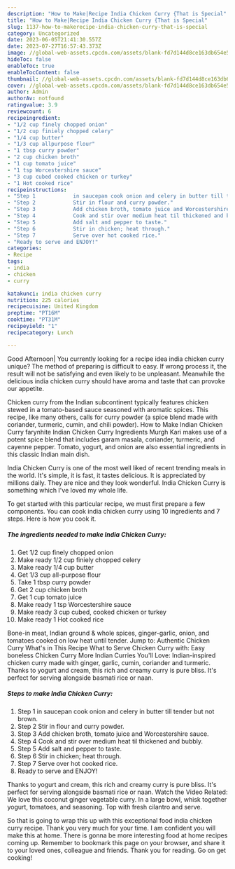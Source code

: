 ```yaml
---
description: "How to Make|Recipe India Chicken Curry {That is Special"
title: "How to Make|Recipe India Chicken Curry {That is Special"
slug: 1137-how-to-makerecipe-india-chicken-curry-that-is-special
category: Uncategorized
date: 2023-06-05T21:41:30.557Z
date: 2023-07-27T16:57:43.373Z
image: //global-web-assets.cpcdn.com/assets/blank-fd7d144d8ce163db654e5a02c40b08a2775adb7897d16e4062681dc7e1b2800f.png
hideToc: false
enableToc: true
enableTocContent: false
thumbnail: //global-web-assets.cpcdn.com/assets/blank-fd7d144d8ce163db654e5a02c40b08a2775adb7897d16e4062681dc7e1b2800f.png
cover: //global-web-assets.cpcdn.com/assets/blank-fd7d144d8ce163db654e5a02c40b08a2775adb7897d16e4062681dc7e1b2800f.png
author: Admin
authorAv: notfound
ratingvalue: 3.9
reviewcount: 6
recipeingredient:
- "1/2 cup finely chopped onion"
- "1/2 cup finiely chopped celery"
- "1/4 cup butter"
- "1/3 cup allpurpose flour"
- "1 tbsp curry powder"
- "2 cup chicken broth"
- "1 cup tomato juice"
- "1 tsp Worcestershire sauce"
- "3 cup cubed cooked chicken or turkey"
- "1 Hot cooked rice"
recipeinstructions:
- "Step 1            in saucepan cook onion and celery in butter till tender but not brown."
- "Step 2            Stir in flour and curry powder."
- "Step 3            Add chicken broth, tomato juice and Worcestershire sauce."
- "Step 4            Cook and stir over medium heat til thickened and bubbly."
- "Step 5            Add salt and pepper to taste."
- "Step 6            Stir in chicken; heat through."
- "Step 7            Serve over hot cooked rice."
- "Ready to serve and ENJOY!"
categories:
- Recipe
tags:
- india
- chicken
- curry

katakunci: india chicken curry 
nutrition: 225 calories
recipecuisine: United Kingdom
preptime: "PT16M"
cooktime: "PT31M"
recipeyield: "1"
recipecategory: Lunch

---
```



Good Afternoon| You currently looking for a recipe idea india chicken curry unique? The method of preparing is difficult to easy. If wrong process it, the result will not be satisfying and even likely to be unpleasant. Meanwhile the delicious india chicken curry should have aroma and taste that can provoke our appetite.





Chicken curry from the Indian subcontinent typically features chicken stewed in a tomato-based sauce seasoned with aromatic spices. This recipe, like many others, calls for curry powder (a spice blend made with coriander, turmeric, cumin, and chili powder). How to Make Indian Chicken Curry farynhite Indian Chicken Curry Ingredients Murgh Kari makes use of a potent spice blend that includes garam masala, coriander, turmeric, and cayenne pepper. Tomato, yogurt, and onion are also essential ingredients in this classic Indian main dish.

India Chicken Curry is one of the most well liked of recent trending meals in the world. It's simple, it is fast, it tastes delicious. It is appreciated by millions daily. They are nice and they look wonderful. India Chicken Curry is something which I've loved my whole life.


To get started with this particular recipe, we must first prepare a few components. You can cook india chicken curry using 10 ingredients and 7 steps. Here is how you cook it.

<!--inarticleads1-->

##### The ingredients needed to make India Chicken Curry:

1. Get 1/2 cup finely chopped onion
1. Make ready 1/2 cup finiely chopped celery
1. Make ready 1/4 cup butter
1. Get 1/3 cup all-purpose flour
1. Take 1 tbsp curry powder
1. Get 2 cup chicken broth
1. Get 1 cup tomato juice
1. Make ready 1 tsp Worcestershire sauce
1. Make ready 3 cup cubed, cooked chicken or turkey
1. Make ready 1 Hot cooked rice


Bone-in meat, Indian ground &amp; whole spices, ginger-garlic, onion, and tomatoes cooked on low heat until tender. Jump to: Authentic Chicken Curry What&#39;s in This Recipe What to Serve Chicken Curry with: Easy boneless Chicken Curry More Indian Curries You&#39;ll Love: Indian-inspired chicken curry made with ginger, garlic, cumin, coriander and turmeric. Thanks to yogurt and cream, this rich and creamy curry is pure bliss. It&#39;s perfect for serving alongside basmati rice or naan. 

<!--inarticleads2-->

##### Steps to make India Chicken Curry:

1. Step 1            in saucepan cook onion and celery in butter till tender but not brown.
1. Step 2            Stir in flour and curry powder.
1. Step 3            Add chicken broth, tomato juice and Worcestershire sauce.
1. Step 4            Cook and stir over medium heat til thickened and bubbly.
1. Step 5            Add salt and pepper to taste.
1. Step 6            Stir in chicken; heat through.
1. Step 7            Serve over hot cooked rice.
1. Ready to serve and ENJOY!

Thanks to yogurt and cream, this rich and creamy curry is pure bliss. It&#39;s perfect for serving alongside basmati rice or naan. Watch the Video Related: We love this coconut ginger vegetable curry. In a large bowl, whisk together yogurt, tomatoes, and seasoning. Top with fresh cilantro and serve. 

So that is going to wrap this up with this exceptional food india chicken curry recipe. Thank you very much for your time. I am confident you will make this at home. There is gonna be more interesting food at home recipes coming up. Remember to bookmark this page on your browser, and share it to your loved ones, colleague and friends. Thank you for reading. Go on get cooking!
